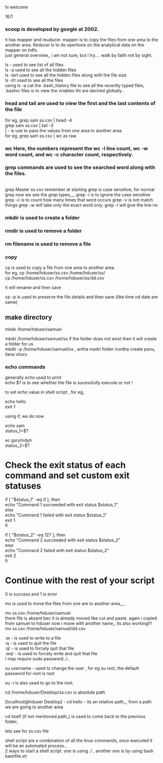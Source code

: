 hi welcome

16/1

### scoop is developed by google at 2002.
it has mapper and reuducer. mapper is to copy the files from one area to the another area. Reducer is to do opertions on the analytical data on the mapper on hdfs.<br/>
just general overview,, i am not sure, but i try.... walk by faith not by sight.<br/>

ls - used to see list of all files<br/>
ls -a used to see all the hidden files<br/>
ls -lart used to see all the hidden files along with the file size<br/>
ls -lrt used to see all the files<br/>
using ls -a cat the .bash_history file to see all the recently typed files, .bashrc files is to view the vriables tht are declred globally..<br/>

### head and tail are used to view the first and the last contents of the file<br/>

for eg, grep sam ss.csv | head -4<br/>
grep sam ss.csv | tail -3<br/>
| - is use to pass the values from one area to another area.<br/>
for eg, grep sam ss.csv | wc as raw <br/>
### wc Here, the numbers represent the wc -l line count, wc -w word count, and wc -c character count, respectively.<br/>


### grep commands are used to see the searched word along with the files.
<br/>
grep Master ss.csv
remember at starting grep is case sensitive, for normal grep
now we see the grep types,,,,
grep -i is to ignore the case sensitive
grep -c is to count how many times that word occurs
grep -v is not match things
grep -w will take only the exact word only.
grep -l will give the line no
<br/>

### mkdir is used to create a folder
### rmdir is used to remove a folder
### rm filename is used to remove a file
### copy 
cp is used to copy a file from one area to another area. <br/>
for eg, cp /home/hduser/ss.csv /home/hduser/ss/<br/>
cp /home/hduser/ss.csv /home/hduser/ss/dd.csv<br/>

it will rename and then save <br/>

cp -p is used to preserve the file details and then save {like time nd date are same} <br/>
## make directory 
mkdir /home/hduser/samuel<br/>

mkdir /home/hduser/samuel/ss if the folder does not exist then it will create a folder for us<br/>
mkdir -p /home/hduser/samuel/ss , antha madri folder iruntha create panu, ilana vituru<br/>

### echo commands
generally echo used to print <br/>
echo $? is to see whether the file is sucessfully execute or not ! <br/>

to set echo value in shell script , for eg, <br/>

echo hello<br/>
exit 1<br/>


using if, we do now  <br/>

echo sam<br/>
status_1=$?<br/>

ec gsryhrdyh<br/>
status_2=$?<br/>

# Check the exit status of each command and set custom exit statuses<br/>
if [ "$status_1" -eq 0 ]; then<br/>
    echo "Command 1 succeeded with exit status $status_1"<br/>
else<br/>
    echo "Command 1 failed with exit status $status_1"<br/>
    exit 1<br/>
fi<br/>

if [ "$status_2" -eq 127 ]; then<br/>
    echo "Command 2 succeeded with exit status $status_2"<br/>
else<br/>
    echo "Command 2 failed with exit status $status_2"<br/>
    exit 2<br/>
fi<br/>

# Continue with the rest of your script<br/>



0 is success and 1 is error<br/>

mv is used to move the files from one are to another area,,,,<br/>

mv ss.csv /home/hduser/samuel<br/>
there file is absent bec it is already moved like cut and paste. again i copied from samuel to hduser now i move with another name,, its also working!!!<br/>
mv ss.csv /home/hduser/samuel/dd.csv<br/>

:w - is used to write to a file<br/>
:q - is used to quit the file<br/>
:q! - is used to forcely quit that file<br/>
:wq! - is used to forcely write and quit that file <br/>
! may require sudo password../..<br/>

su username - used to change the user , for eg su root, the default password for root is root<br/>

su -i is also used to go to the root.<br/>

cd /home/hduser/Desktop/ss.csv is  absolute path<br/>

[localhost@hduser Desktop] - cd hello  - its an relative path,,, from a path we are going to another area<br/>

cd itself (if not mentioned path_) is used to come back to the previous folder,<br/>





lets see for ss.csv file<br/>


shell script are a combination of all the linux commands, once executed it will be an automated process...<br/>
2 ways to start a shell script. one is using ./   , another one is by using bash bashfile.sh<br/>





